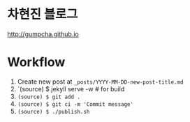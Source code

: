 # 차현진 블로그

http://gumpcha.github.io


# Workflow

1. Create new post at `_posts/YYYY-MM-DD-new-post-title.md`
1. `(source) $ jekyll serve -w # for build
1. `(source) $ git add .`
1. `(source) $ git ci -m 'Commit message'`
1. `(source) $ ./publish.sh`
